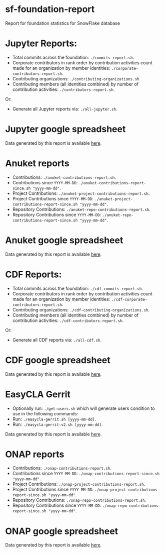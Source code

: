 # sf-foundation-report
Report for foundation statistics for SnowFlake database


# Jupyter Reports:

- Total commits across the foundation: `` ./commits-report.sh ``.
- Corporate contributors in rank order by contribution activities count made for an organization by member identities: `` ./corporate-contributors-report.sh ``.
- Contributing organizations: `` ./contributing-organizations.sh ``.
- Contributing members (all identities combined) by number of contribution activities: `` ./contributors-report.sh ``.

Or:

- Generate all Jupyter reports via: `` ./all-jupyter.sh ``.


# Jupyter google spreadsheet

Data generated by this report is available [here](https://docs.google.com/spreadsheets/d/1rNQWl78VnjkS1p81fZS73jBWe5I1-AVyiNe8McWOg5k/edit?usp=sharing).


# Anuket reports

- Contributions: `` ./anuket-contributions-report.sh ``.
- Contributions since `YYYY-MM-DD`: `` ./anuket-contributions-report-since.sh "yyyy-mm-dd" ``.
- Project Contributions: `` ./anuket-project-contributions-report.sh ``.
- Project Contributions since `YYYY-MM-DD`: `` ./anuket-project-contributions-report-since.sh "yyyy-mm-dd" ``.
- Repository Contributions: `` ./anuket-repo-contributions-report.sh ``.
- Repository Contributions since `YYYY-MM-DD`: `` ./anuket-repo-contributions-report-since.sh "yyyy-mm-dd" ``.


# Anuket google spreadsheet

Data generated by this report is available [here](https://docs.google.com/spreadsheets/d/1ZUfk-gyxHyABOONoK8IVTsh4dwxuEEtU-Z_4jXJ7z7I/edit?usp=sharing).


# CDF Reports:

- Total commits across the foundation: `` ./cdf-commits-report.sh ``.
- Corporate contributors in rank order by contribution activities count made for an organization by member identities: `` ./cdf-corporate-contributors-report.sh ``.
- Contributing organizations: `` ./cdf-contributing-organizations.sh ``.
- Contributing members (all identities combined) by number of contribution activities: `` ./cdf-contributors-report.sh ``.

Or:

- Generate all CDF reports via: `` ./all-cdf.sh ``.


# CDF google spreadsheet

Data generated by this report is available [here](https://docs.google.com/spreadsheets/d/1Va9t-9YWuNiC7qJraut4bQ0-WF2CXUcF97O8bhEn3f8/edit?usp=sharing).


# EasyCLA Gerrit

- Optionally run: `` ./get-users.sh `` which will generate users condition to use in the following commands:
- Run: `` ./easycla-gerrit.sh [yyyy-mm-dd] ``.
- Run: `` ./easycla-gerrit-v2.sh [yyyy-mm-dd] ``.

Data generated by this report is available [here](https://docs.google.com/spreadsheets/d/1n_muS_BMBJ7sSqeiTrCKgg7i9sZAh4lGPrBmVpU5EnU/edit?usp=sharing).


# ONAP reports

- Contributions: `` ./onap-contributions-report.sh ``.
- Contributions since `YYYY-MM-DD`: `` ./onap-contributions-report-since.sh "yyyy-mm-dd" ``.
- Project Contributions: `` ./onap-project-contributions-report.sh ``.
- Project Contributions since `YYYY-MM-DD`: `` ./onap-project-contributions-report-since.sh "yyyy-mm-dd" ``.
- Repository Contributions: `` ./onap-repo-contributions-report.sh ``.
- Repository Contributions since `YYYY-MM-DD`: `` ./onap-repo-contributions-report-since.sh "yyyy-mm-dd" ``.


# ONAP google spreadsheet

Data generated by this report is available [here](https://docs.google.com/spreadsheets/d/1tx3KJ0miEbVOPB95wNKvpni-ERixWKAbozTr90Xuym4/edit?usp=sharing).

